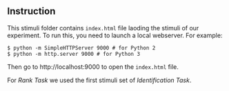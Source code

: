 ## Instruction

This stimuli folder contains `index.html` file laoding the stimuli of our experiment. To run this, you need to launch a local webserver. For example:

```shell
$ python -m SimpleHTTPServer 9000 # for Python 2
$ python -m http.server 9000 # for Python 3
```

Then go to http://localhost:9000 to open the `index.html` file.


For _Rank Task_ we used the first stimuli set of _Identification Task_.